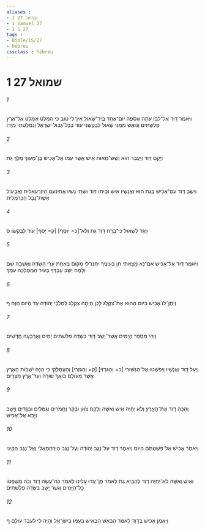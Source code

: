 ```yaml
---
aliases : 
- 1 שמואל 27
- 1 Samuel 27
- 1 S 27
tags : 
- Bible/1S/27
- hébreu
cssclass : hébreu
---
```


# 1 שמואל 27

###### 1
וַיֹּאמֶר דָּוִד אֶל־לִבֹּו עַתָּה אֶסָּפֶה יֹום־אֶחָד בְּיַד־שָׁאוּל אֵין־לִי טֹוב כִּי הִמָּלֵט אִמָּלֵט אֶל־אֶרֶץ פְּלִשְׁתִּים וְנֹואַשׁ מִמֶּנִּי שָׁאוּל לְבַקְשֵׁנִי עֹוד בְּכָל־גְּבוּל יִשְׂרָאֵל וְנִמְלַטְתִּי מִיָּדֹו׃
###### 2
וַיָּקָם דָּוִד וַיַּעֲבֹר הוּא וְשֵׁשׁ־מֵאֹות אִישׁ אֲשֶׁר עִמֹּו אֶל־אָכִישׁ בֶּן־מָעֹוךְ מֶלֶךְ גַּת׃
###### 3
וַיֵּשֶׁב דָּוִד עִם־אָכִישׁ בְּגַת הוּא וַאֲנָשָׁיו אִישׁ וּבֵיתֹו דָּוִד וּשְׁתֵּי נָשָׁיו אֲחִינֹעַם הַיִּזְרְעֵאלִית וַאֲבִיגַיִל אֵשֶׁת־נָבָל הַכַּרְמְלִית׃
###### 4
וַיֻּגַּד לְשָׁאוּל כִּי־בָרַח דָּוִד גַּת וְלֹא־[כ= יֹוסַף] [ק= יָסַף] עֹוד לְבַקְשֹׁו׃ ס
###### 5
וַיֹּאמֶר דָּוִד אֶל־אָכִישׁ אִם־נָא מָצָאתִי חֵן בְּעֵינֶיךָ יִתְּנוּ־לִי מָקֹום בְּאַחַת עָרֵי הַשָּׂדֶה וְאֵשְׁבָה שָּׁם וְלָמָּה יֵשֵׁב עַבְדְּךָ בְּעִיר הַמַּמְלָכָה עִמָּךְ׃
###### 6
וַיִּתֶּן־לֹו אָכִישׁ בַּיֹּום הַהוּא אֶת־צִקְלָג לָכֵן הָיְתָה צִקְלַג לְמַלְכֵי יְהוּדָה עַד הַיֹּום הַזֶּה׃ ף
###### 7
וַיְהִי מִסְפַּר הַיָּמִים אֲשֶׁר־יָשַׁב דָּוִד בִּשְׂדֵה פְלִשְׁתִּים יָמִים וְאַרְבָּעָה חֳדָשִׁים׃
###### 8
וַיַּעַל דָּוִד וַאֲנָשָׁיו וַיִּפְשְׁטוּ אֶל־הַגְּשׁוּרִי [כ= וְהַגִּרְזִי] [ק= וְהַגִּזְרִי] וְהָעֲמָלֵקִי כִּי הֵנָּה יֹשְׁבֹות הָאָרֶץ אֲשֶׁר מֵעֹולָם בֹּואֲךָ שׁוּרָה וְעַד־אֶרֶץ מִצְרָיִם׃
###### 9
וְהִכָּה דָוִד אֶת־הָאָרֶץ וְלֹא יְחַיֶּה אִישׁ וְאִשָּׁה וְלָקַח צֹאן וּבָקָר וַחֲמֹרִים וּגְמַלִּים וּבְגָדִים וַיָּשָׁב וַיָּבֹא אֶל־אָכִישׁ׃
###### 10
וַיֹּאמֶר אָכִישׁ אַל־פְּשַׁטְתֶּם הַיֹּום וַיֹּאמֶר דָּוִד עַל־נֶגֶב יְהוּדָה וְעַל־נֶגֶב הַיַּרְחְמְאֵלִי וְאֶל־נֶגֶב הַקֵּינִי׃
###### 11
וְאִישׁ וְאִשָּׁה לֹא־יְחַיֶּה דָוִד לְהָבִיא גַת לֵאמֹר פֶּן־יַגִּדוּ עָלֵינוּ לֵאמֹר כֹּה־עָשָׂה דָוִד וְכֹה מִשְׁפָּטֹו כָּל־הַיָּמִים אֲשֶׁר יָשַׁב בִּשְׂדֵה פְלִשְׁתִּים׃
###### 12
וַיַּאֲמֵן אָכִישׁ בְּדָוִד לֵאמֹר הַבְאֵשׁ הִבְאִישׁ בְּעַמֹּו בְיִשְׂרָאֵל וְהָיָה לִי לְעֶבֶד עֹולָם׃ ף
